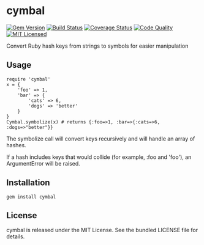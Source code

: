 cymbal
=========

[![Gem Version](https://img.shields.io/gem/v/cymbal.svg)](https://rubygems.org/gems/cymbal)
[![Build Status](https://img.shields.io/travis/com/akerl/cymbal.svg)](https://travis-ci.com/akerl/cymbal)
[![Coverage Status](https://img.shields.io/codecov/c/github/akerl/cymbal.svg)](https://codecov.io/github/akerl/cymbal)
[![Code Quality](https://img.shields.io/codacy/31e5cb840fdc473e9a52ef2a46501a07.svg)](https://www.codacy.com/app/akerl/cymbal)
[![MIT Licensed](https://img.shields.io/badge/license-MIT-green.svg)](https://tldrlegal.com/license/mit-license)

Convert Ruby hash keys from strings to symbols for easier manipulation

## Usage

```
require 'cymbal'
x = {
    'foo' => 1,
    'bar' => {
        'cats' => 6,
        'dogs' => 'better'
    }
}
Cymbal.symbolize(x) # returns {:foo=>1, :bar=>{:cats=>6, :dogs=>"better"}}
```

The symbolize call will convert keys recursively and will handle an array of hashes.

If a hash includes keys that would collide (for example, :foo and 'foo'), an ArgumentError will be raised.

## Installation

    gem install cymbal

## License

cymbal is released under the MIT License. See the bundled LICENSE file for details.

